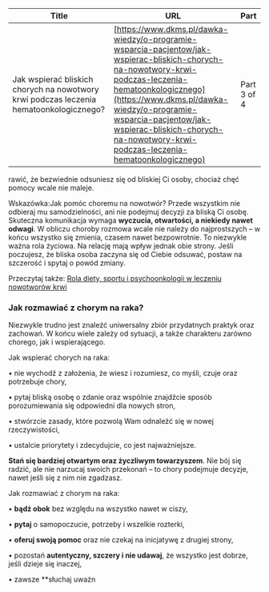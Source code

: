 | **Title**       | **URL**           | **Part**              |
|-----------------|-------------------|-----------------------|
| Jak wspierać bliskich chorych na nowotwory krwi podczas leczenia hematoonkologicznego?         | [https://www.dkms.pl/dawka-wiedzy/o-programie-wsparcia-pacjentow/jak-wspierac-bliskich-chorych-na-nowotwory-krwi-podczas-leczenia-hematoonkologicznego](https://www.dkms.pl/dawka-wiedzy/o-programie-wsparcia-pacjentow/jak-wspierac-bliskich-chorych-na-nowotwory-krwi-podczas-leczenia-hematoonkologicznego)    | Part 3 of 4          |

rawić, że bezwiednie odsuniesz się od bliskiej Ci osoby, chociaż chęć pomocy wcale nie maleje.


Wskazówka:Jak pomóc choremu na nowotwór? Przede wszystkim nie odbieraj mu samodzielności, ani nie podejmuj decyzji za bliską Ci osobę.
Skuteczna komunikacja wymaga **wyczucia, otwartości, a niekiedy nawet odwagi**. W obliczu choroby rozmowa wcale nie należy do najprostszych – w końcu wszystko się zmienia, czasem nawet bezpowrotnie. To niezwykle ważna rola życiowa. Na relację mają wpływ jednak obie strony. Jeśli poczujesz, że bliska osoba zaczyna się od Ciebie odsuwać, postaw na szczerość i spytaj o powód zmiany.


Przeczytaj także: [Rola diety, sportu i psychoonkologii w leczeniu nowotworów krwi](/dawka-wiedzy/o-programie-wsparcia-pacjentow/rola-diety-sportu-i-psychoonkologii-w-leczeniu-nowotworow-krwi "Rola diety, sportu i psychoonkologii w leczeniu nowotworów krwi")


### Jak rozmawiać z chorym na raka?


Niezwykle trudno jest znaleźć uniwersalny zbiór przydatnych praktyk oraz zachowań. W końcu wiele zależy od sytuacji, a także charakteru zarówno chorego, jak i wspierającego. 


Jak wspierać chorych na raka:


• nie wychodź z założenia, że wiesz i rozumiesz, co myśli, czuje oraz potrzebuje chory,


• pytaj bliską osobę o zdanie oraz wspólnie znajdźcie sposób porozumiewania się odpowiedni dla nowych stron,


• stwórzcie zasady, które pozwolą Wam odnaleźć się w nowej rzeczywistości,


• ustalcie priorytety i zdecydujcie, co jest najważniejsze. 


**Stań się bardziej otwartym oraz życzliwym towarzyszem**. Nie bój się radzić, ale nie narzucaj swoich przekonań – to chory podejmuje decyzje, nawet jeśli się z nim nie zgadzasz.


Jak rozmawiać z chorym na raka:


• **bądź obok** bez względu na wszystko nawet w ciszy,


• **pytaj** o samopoczucie, potrzeby i wszelkie rozterki,


• **oferuj swoją pomoc** oraz nie czekaj na inicjatywę z drugiej strony,


• pozostań **autentyczny, szczery i nie udawaj**, że wszystko jest dobrze, jeśli dzieje się inaczej,


• zawsze **słuchaj uważn